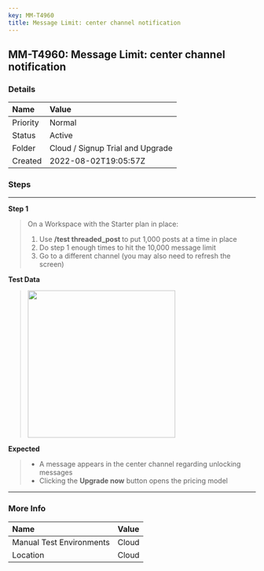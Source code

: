 ```yaml
---
key: MM-T4960
title: Message Limit: center channel notification
---
```


## MM-T4960: Message Limit: center channel notification

### Details

| Name     | Value                            |
| :------- | :------------------------------- |
| Priority | Normal                           |
| Status   | Active                           |
| Folder   | Cloud / Signup Trial and Upgrade |
| Created  | 2022-08-02T19:05:57Z             |

### Steps

<hr/>

**Step 1**

> <article>On a Workspace with the Starter plan in place:<ol><li>Use <strong>/test threaded_post </strong>to put 1,000 posts at a time in place</li><li>Do step 1 enough times to hit the 10,000 message limit</li><li>Go to a different channel (you may also need to refresh the screen)</li></ol></article>

**Test Data**

> <article><img src="https://smartbear-tm4j-prod-us-west-2-attachment-rich-text.s3.us-west-2.amazonaws.com/embedded-f3277290f945470c4add5d21ef3dc7ca7b74388fc7152bfb6b99ae58c66a95a8-1659467307508-Screen+Shot+2022-08-02+at+3.08.11+PM.png" style="width:300px" class="fr-fil fr-dib" /></article>

**Expected**

> <article><ul><li>A message appears in the center channel regarding unlocking messages</li><li>Clicking the <strong>Upgrade now</strong> button opens the pricing model</li></ul></article>

<hr/>

### More Info

| Name                     | Value |
| :----------------------- | :---- |
| Manual Test Environments | Cloud |
| Location                 | Cloud |
